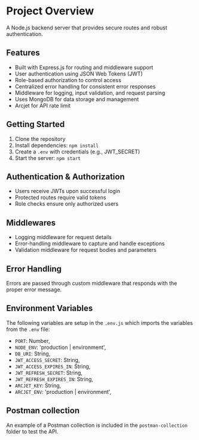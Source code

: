 # Project Overview

A Node.js backend server that provides secure routes and robust authentication.

## Features

-   Built with Express.js for routing and middleware support
-   User authentication using JSON Web Tokens (JWT)
-   Role-based authorization to control access
-   Centralized error handling for consistent error responses
-   Middleware for logging, input validation, and request parsing
-   Uses MongoDB for data storage and management
-   Arcjet for API rate limit

## Getting Started

1. Clone the repository
2. Install dependencies: `npm install`
3. Create a `.env` with credentials (e.g., JWT_SECRET)
4. Start the server: `npm start`

## Authentication & Authorization

-   Users receive JWTs upon successful login
-   Protected routes require valid tokens
-   Role checks ensure only authorized users

## Middlewares

-   Logging middleware for request details
-   Error-handling middleware to capture and handle exceptions
-   Validation middleware for request bodies and parameters

## Error Handling

Errors are passed through custom middleware that responds with the proper error message.

## Environment Variables

The following variables are setup in the `.env.js` which imports the variables from the `.env` file:

-   `PORT`: Number,
-   `NODE_ENV`: 'production | environment',
-   `DB_URI`: String,
-   `JWT_ACCESS_SECRET`: String,
-   `JWT_ACCESS_EXPIRES_IN`: String,
-   `JWT_REFRESH_SECRET`: String,
-   `JWT_REFRESH_EXPIRES_IN`: String,
-   `ARCJET_KEY`: String,
-   `ARCJET_ENV`: 'production | environment',

## Postman collection

An example of a Postman collection is included in the `postman-collection` folder to test the API.
